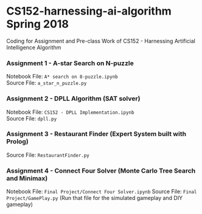 # CS152-harnessing-ai-algorithm Spring 2018
Coding for Assignment and Pre-class Work of CS152 - Harnessing Artificial Intelligence Algorithm

### Assignment 1 - A-star Search on N-puzzle
Notebook File: ```A* search on 8-puzzle.ipynb```  
Source File: ```a_star_n_puzzle.py```

### Assignment 2 - DPLL Algorithm (SAT solver)
Notebook File: ```CS152 - DPLL Implementation.ipynb```  
Source File: ```dpll.py```

### Assignment 3 - Restaurant Finder (Expert System built with Prolog)
Source File: ```RestaurantFinder.py```

### Assignment 4 - Connect Four Solver (Monte Carlo Tree Search and Minimax)
Notebook File: ```Final Project/Connect Four Solver.ipynb```
Source File: ```Final Project/GamePlay.py``` (Run that file for the simulated gameplay and DIY gameplay)
